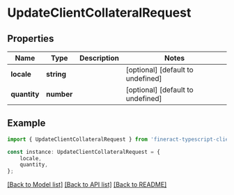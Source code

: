 # UpdateClientCollateralRequest


## Properties

Name | Type | Description | Notes
------------ | ------------- | ------------- | -------------
**locale** | **string** |  | [optional] [default to undefined]
**quantity** | **number** |  | [optional] [default to undefined]

## Example

```typescript
import { UpdateClientCollateralRequest } from 'fineract-typescript-client';

const instance: UpdateClientCollateralRequest = {
    locale,
    quantity,
};
```

[[Back to Model list]](../README.md#documentation-for-models) [[Back to API list]](../README.md#documentation-for-api-endpoints) [[Back to README]](../README.md)
